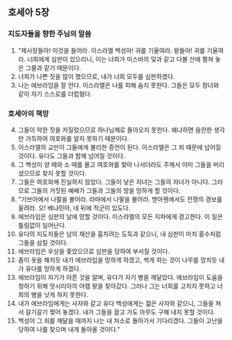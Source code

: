 ## 호세아 5장

### 지도자들을 향한 주님의 말씀
1. "제사장들아! 이것을 들어라. 이스라엘 백성아! 귀를 기울여라. 왕들아! 귀를 기울여라. 너희에게 심판이 있으리니, 이는 너희가 미스바의 덫과 같고 다볼 산에 펼쳐 놓은 그물과 같기 때문이다.
2. 너희가 나쁜 짓을 많이 했으므로, 내가 너희 모두를 심판하겠다.
3. 나는 에브라임을 잘 안다. 이스라엘은 나를 피해 숨지 못한다. 그들은 모두 창녀와 같이 자기 스스로를 더럽혔다.
### 호세아의 책망
4. 그들이 악한 짓을 저질렀으므로 하나님께로 돌아오지 못한다. 왜냐하면 음란한 생각만 가득하여 여호와를 알지 못하기 때문이다.
5. 이스라엘의 교만이 그들에게 불리한 증언이 된다. 이스라엘은 그 죄 때문에 넘어질 것이다. 유다도 그들과 함께 넘어질 것이다.
6. 그 백성이 양 떼와 소 떼를 몰고 여호와를 찾아 나서더라도 주께서 이미 그들을 버리셨으므로 찾지 못할 것이다.
7. 그들은 여호와께 진실하지 않았다. 그들이 낳은 자녀는 그들의 자녀가 아니다. 그러므로 그들의 거짓된 예배가 그들과 그들의 땅을 망하게 할 것이다.
8. "기브아에서 나팔을 불어라. 라마에서 나팔을 불어라. 벧아웬에서도 전쟁의 경보를 울려라. 오! 베냐민아, 네 뒤에 적군이 있도다.
9. 에브라임은 심판의 날에 망할 것이다. 이스라엘의 모든 지파에게 경고한다. 이 일은 틀림없이 일어난다.
10. 유다의 지도자들은 남의 재산을 훔치려는 도둑과 같으니, 내 심판이 마치 홍수처럼 그들을 삼킬 것이다.
11. 에브라임은 우상을 좇았으므로 심판을 당하여 부서질 것이다.
12. 좀이 옷을 해치듯 내가 에브라임을 망하게 하겠고, 썩게 하는 것이 나무를 망치듯 내가 유다를 망하게 하겠다.
13. 에브라임이 자기가 아픈 것을 알며, 유다가 자기 병을 깨달았다. 에브라임이 도움을 청하기 위해 앗시리아의 야렙 왕을 찾아갔다. 그러나 그는 너희를 고치지 못하고 너희의 병을 낫게 하지 못한다.
14. 내가 에브라임에게는 사자와 같고 유다 백성에게는 젊은 사자와 같으니, 그들을 쳐서 갈기갈기 찢어 놓겠다. 내가 그들을 끌고 가도 아무도 구해 내지 못할 것이다.
15. 백성이 그 죄를 깨달을 때까지 나는 내 처소로 돌아가서 기다리겠다. 그들이 고난을 당하여 나를 찾으며 내게 돌아올 것이다."